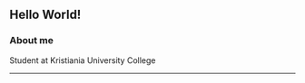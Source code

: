 ## Hello World! 

### About me

Student at Kristiania University College  

----


<!--
### Socials
[<img align="left" alt="Twitter" width="26px" src="https://imgur.com/iYkheW1.png"/>][twitter]
<vetle@dvries.com>
-->

<!-- Links -->
[twitter]: https://twitter.com/dvriesv
